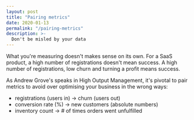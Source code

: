 ```yaml
---
layout: post
title: "Pairing metrics"
date: 2020-01-13
permalink: "/pairing-metrics"
description: >-
  Don't be misled by your data
---
```


What you're measuring doesn't makes sense on its own. For a SaaS product, a high number of registrations doesn't mean success. A high number of registrations, low churn and turning a profit means success.

As Andrew Grove's speaks in High Output Management, it's pivotal to pair metrics to avoid over optimising your business in the wrong ways:

- registrations (users in) → churn (users out)
- conversion rate (%) → new customers (absolute numbers)
- inventory count → # of times orders went unfulfilled